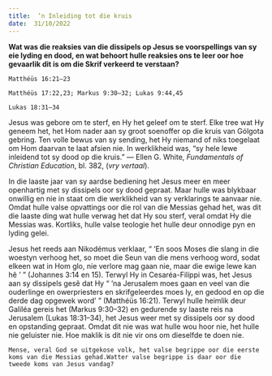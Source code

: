 ```yaml
---
title:  ’n Inleiding tot die kruis
date:  31/10/2022
---
```


**Wat was die reaksies van die dissipels op Jesus se voorspellings van sy eie lyding en dood, en wat behoort hulle reaksies ons te leer oor hoe gevaarlik dit is om die Skrif verkeerd te verstaan?**

`Matthéüs 16:21–23`

`Matthéüs 17:22,23; Markus 9:30–32; Lukas 9:44,45`

`Lukas 18:31–34`

Jesus was gebore om te sterf, en Hy het geleef om te sterf. Elke tree wat Hy geneem het, het Hom nader aan sy groot soenoffer op die kruis van Gólgota gebring. Ten volle bewus van sy sending, het Hy niemand of niks toegelaat om Hom daarvan te laat afsien nie. In werklikheid was, “sy hele lewe inleidend tot sy dood op die kruis.” — Ellen G. White, _Fundamentals of Christian Education_, bl. 382, (_vry vertaal_).

In die laaste jaar van sy aardse bediening het Jesus meer en meer openhartig met sy dissipels oor sy dood gepraat. Maar hulle was blykbaar onwillig en nie in staat om die werklikheid van sy verklarings te aanvaar nie. Omdat hulle valse opvattings oor die rol van die Messias gehad het, was dit die laaste ding wat hulle verwag het dat Hy sou sterf, veral omdat Hy die Messias was. Kortliks, hulle valse teologie het hulle deur onnodige pyn en lyding gelei.

Jesus het reeds aan Nikodémus verklaar, “ ‘En soos Moses die slang in die woestyn verhoog het, so moet die Seun van die mens verhoog word, sodat elkeen wat in Hom glo, nie verlore mag gaan nie, maar die ewige lewe kan hê ’ ” (Johannes 3:14 en 15). Terwyl Hy in Cesaréa-Filíppi was, het Jesus aan sy dissipels gesê dat Hy “ ’na Jerusalem moes gaan en veel van die ouderlinge en owerpriesters en skrifgeleerdes moes ly, en gedood en op die derde dag opgewek word’ ” (Matthéüs 16:21). Terwyl hulle heimlik deur Galiléa gereis het (Markus 9:30–32) en gedurende sy laaste reis na Jerusalem (Lukas 18:31–34), het Jesus weer met sy dissipels oor sy dood en opstanding gepraat. Omdat dit nie was wat hulle wou hoor nie, het hulle nie geluister nie. Hoe maklik is dit nie vir ons om dieselfde te doen nie.

`Mense, veral God se uitgekose volk, het valse begrippe oor die eerste koms van die Messias gehad.Watter valse begrippe is daar oor die tweede koms van Jesus vandag?`